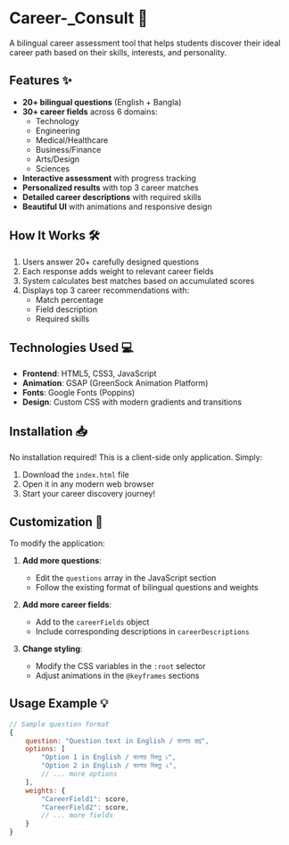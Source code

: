 

# Career-_Consult 🧭

A bilingual career assessment tool that helps students discover their ideal career path based on their skills, interests, and personality.



## Features ✨

- **20+ bilingual questions** (English + Bangla)
- **30+ career fields** across 6 domains:
  - Technology
  - Engineering
  - Medical/Healthcare
  - Business/Finance
  - Arts/Design
  - Sciences
- **Interactive assessment** with progress tracking
- **Personalized results** with top 3 career matches
- **Detailed career descriptions** with required skills
- **Beautiful UI** with animations and responsive design

## How It Works 🛠️

1. Users answer 20+ carefully designed questions
2. Each response adds weight to relevant career fields
3. System calculates best matches based on accumulated scores
4. Displays top 3 career recommendations with:
   - Match percentage
   - Field description
   - Required skills

## Technologies Used 💻

- **Frontend**: HTML5, CSS3, JavaScript
- **Animation**: GSAP (GreenSock Animation Platform)
- **Fonts**: Google Fonts (Poppins)
- **Design**: Custom CSS with modern gradients and transitions

## Installation 📥

No installation required! This is a client-side only application. Simply:

1. Download the `index.html` file
2. Open it in any modern web browser
3. Start your career discovery journey!

## Customization 🎨

To modify the application:

1. **Add more questions**:
   - Edit the `questions` array in the JavaScript section
   - Follow the existing format of bilingual questions and weights

2. **Add more career fields**:
   - Add to the `careerFields` object
   - Include corresponding descriptions in `careerDescriptions`

3. **Change styling**:
   - Modify the CSS variables in the `:root` selector
   - Adjust animations in the `@keyframes` sections

## Usage Example 💡

```javascript
// Sample question format
{
    question: "Question text in English / বাংলায় প্রশ্ন",
    options: [
        "Option 1 in English / বাংলায় বিকল্প ১",
        "Option 2 in English / বাংলায় বিকল্প ২",
        // ... more options
    ],
    weights: {
        "CareerField1": score,
        "CareerField2": score,
        // ... more fields
    }
}
